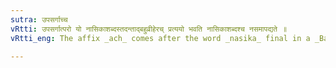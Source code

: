 ```yaml
---
sutra: उपसर्गाच्च
vRtti: उपसर्गात्परो यो नासिकाशब्दस्तदन्ताद्बहुव्रीहेरच् प्रत्ययो भवति नासिकाशब्दश्च नसमापद्यते ॥
vRtti_eng: The affix _ach_ comes after the word _nasika_ final in a _Bahuvrihi_, when an _upsarga_ precedes it, and नस् is substituted for नासिका ॥

---
```

